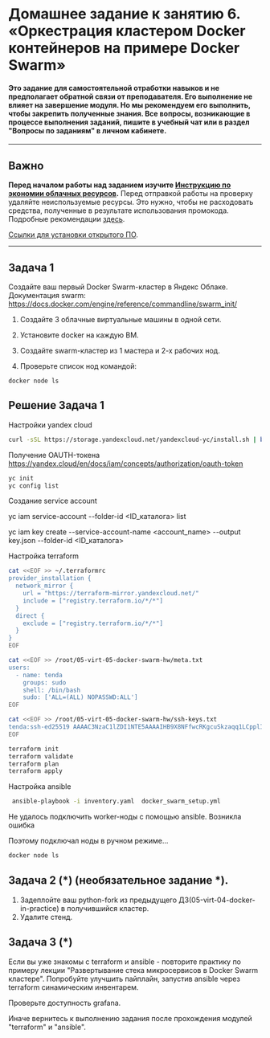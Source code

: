 # Домашнее задание к занятию 6. «Оркестрация кластером Docker контейнеров на примере Docker Swarm»

#### Это задание для самостоятельной отработки навыков и не предполагает обратной связи от преподавателя. Его выполнение не влияет на завершение модуля. Но мы рекомендуем его выполнить, чтобы закрепить полученные знания. Все вопросы, возникающие в процессе выполнения заданий, пишите в учебный чат или в раздел "Вопросы по заданиям" в личном кабинете.

---

## Важно

**Перед началом работы над заданием изучите [Инструкцию по экономии облачных ресурсов](https://github.com/netology-code/devops-materials/blob/master/cloudwork.MD).**
Перед отправкой работы на проверку удаляйте неиспользуемые ресурсы.
Это нужно, чтобы не расходовать средства, полученные в результате использования промокода.
Подробные рекомендации [здесь](https://github.com/netology-code/virt-homeworks/blob/virt-11/r/README.md).

[Ссылки для установки открытого ПО](https://github.com/netology-code/devops-materials/blob/master/README.md).

---

## Задача 1

Создайте ваш первый Docker Swarm-кластер в Яндекс Облаке.
Документация swarm: https://docs.docker.com/engine/reference/commandline/swarm_init/
1. Создайте 3 облачные виртуальные машины в одной сети.
2. Установите docker на каждую ВМ.
3. Создайте swarm-кластер из 1 мастера и 2-х рабочих нод.

4. Проверьте список нод командой:
```
docker node ls
```

## Решение Задача 1

Настройки yandex cloud

```bash
curl -sSL https://storage.yandexcloud.net/yandexcloud-yc/install.sh | bash
```
Получение  OAUTH-токена https://yandex.cloud/en/docs/iam/concepts/authorization/oauth-token

```bash
yc init
yc config list
```
Создание service account

yc iam service-account --folder-id <ID_каталога> list

yc iam key create --service-account-name <account_name> --output key.json --folder-id <ID_каталога>

Настройка terraform

```bash
cat <<EOF >> ~/.terraformrc
provider_installation {
  network_mirror {
    url = "https://terraform-mirror.yandexcloud.net/"
    include = ["registry.terraform.io/*/*"]
  }
  direct {
    exclude = ["registry.terraform.io/*/*"]
  }
}
EOF
```

```bash
cat <<EOF >> /root/05-virt-05-docker-swarm-hw/meta.txt
users:
  - name: tenda
    groups: sudo
    shell: /bin/bash
    sudo: ['ALL=(ALL) NOPASSWD:ALL']
EOF
```
```bash
cat <<EOF >> /root/05-virt-05-docker-swarm-hw/ssh-keys.txt
tenda:ssh-ed25519 AAAAC3NzaC1lZDI1NTE5AAAAIHB9X8NFfwcRKgcuSkzaqq1LCpplIhFsHNu54WnZhzAg tenda
EOF
```
```bash
terraform init
terraform validate
terraform plan
terraform apply
```

Настройка ansible

```bash
 ansible-playbook -i inventory.yaml  docker_swarm_setup.yml
```
Не удалось подключить worker-ноды с помощью ansible. Возникла ошибка



Поэтому подключал ноды в ручном режиме...

```bash
docker node ls
```


## Задача 2 (*) (необязательное задание *).
1.  Задеплойте ваш python-fork из предыдущего ДЗ(05-virt-04-docker-in-practice) в получившийся кластер.
2. Удалите стенд.


## Задача 3 (*)

Если вы уже знакомы с terraform и ansible  - повторите практику по примеру лекции "Развертывание стека микросервисов в Docker Swarm кластере". Попробуйте улучшить пайплайн, запустив ansible через terraform синамическим инвентарем.

Проверьте доступность grafana.

Иначе вернитесь к выполнению задания после прохождения модулей "terraform" и "ansible".


